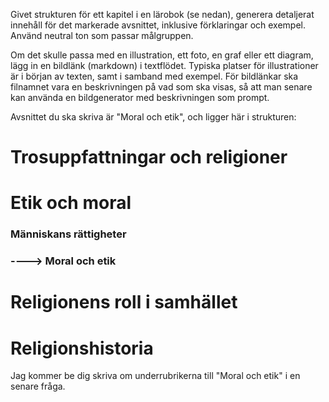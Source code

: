 Givet strukturen för ett kapitel i en lärobok (se nedan), generera detaljerat innehåll för det markerade avsnittet, inklusive förklaringar och exempel.
Använd neutral ton som passar målgruppen.

Om det skulle passa med en illustration, ett foto, en graf eller ett diagram, lägg in en bildlänk (markdown) i textflödet. Typiska platser för illustrationer är i början av texten, samt i samband med exempel.
För bildlänkar ska filnamnet vara en beskrivningen på vad som ska visas, så att man senare kan använda en bildgenerator med beskrivningen som prompt.



Avsnittet du ska skriva är "Moral och etik", och ligger här i strukturen:
# Trosuppfattningar och religioner
# Etik och moral
### Människans rättigheter
### ----> Moral och etik
# Religionens roll i samhället
# Religionshistoria

Jag kommer be dig skriva om underrubrikerna till "Moral och etik" i en senare fråga.